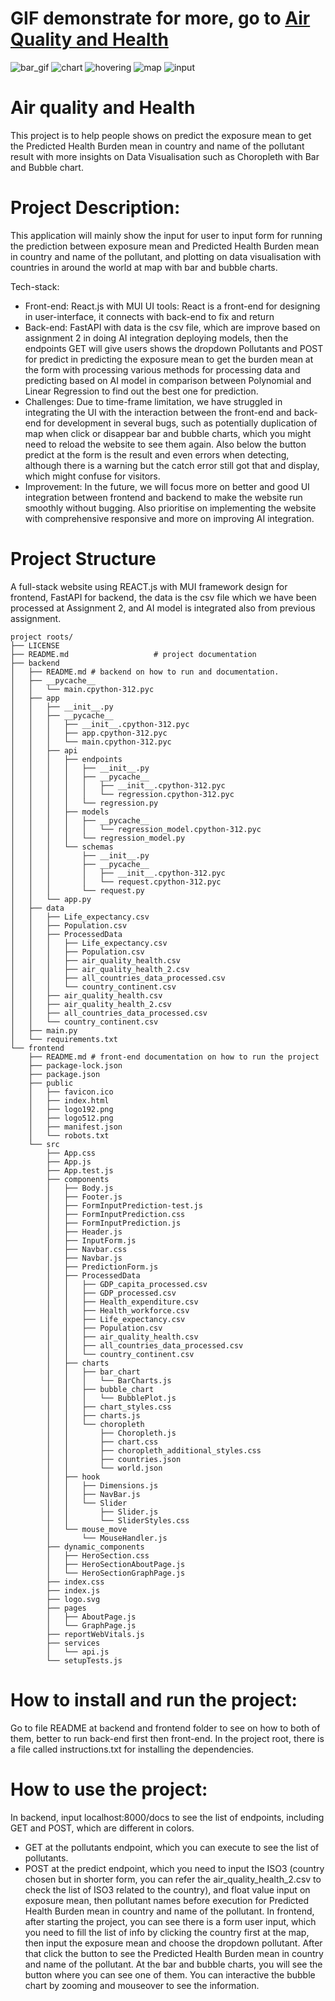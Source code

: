 # GIF demonstrate for more, go to [Air Quality and Health](#air-quality-and-health)
![bar_gif](https://github.com/user-attachments/assets/ef28b035-962b-4aac-a7ac-227c15ceefc9)
![chart](https://github.com/user-attachments/assets/db9a6066-d394-4c45-8f6d-d86ab3766fa1)
![hovering](https://github.com/user-attachments/assets/524cce5d-8b1c-476b-9d85-cd0c23cfc1fb)
![map](https://github.com/user-attachments/assets/fa4f8784-5c9b-40e9-9e87-40a9c3001404)
![input](https://github.com/user-attachments/assets/36000ad5-230f-4faf-a000-7a66a5b66566)

# Air quality and Health
This project is to help people shows on predict the exposure mean to get the Predicted Health Burden mean in country and name of the pollutant result with more insights on Data Visualisation such as Choropleth with Bar and Bubble chart. 

# Project Description:
This application will mainly show the input for user to input form for running the prediction between exposure mean and Predicted Health Burden mean in country and name of the pollutant, and plotting on data visualisation with countries in around the world at map with bar and bubble charts.

Tech-stack:
* Front-end: React.js with MUI UI tools: React is a front-end for designing in user-interface, it connects with back-end to fix and return
* Back-end: FastAPI with data is the csv file, which are improve based on assignment 2 in doing AI integration deploying models, then the endpoints GET will give users shows the dropdown Pollutants and POST for predict in predicting the exposure mean to get the burden mean at the form with processing various methods for processing data and predicting based on AI model in comparison between Polynomial and Linear Regression to find out the best one for prediction.  
* Challenges: Due to time-frame limitation, we have struggled in integrating the UI with the interaction between the front-end and back-end for development in several bugs, such as potentially duplication of map when click or disappear bar and bubble charts, which you might need to reload the website to see them again. Also below the button predict at the form is the result and even errors when detecting, although there is a warning but the catch error still got that and display, which might confuse for visitors.
* Improvement: In the future, we will focus more on better and good UI integration between frontend and backend to make the website run smoothly without bugging. Also prioritise on implementing the website with comprehensive responsive and more on improving AI integration.


# Project Structure
A full-stack website using REACT.js with MUI framework design for frontend, FastAPI for backend, the data is the csv file which we have been processed at Assignment 2, and AI model is integrated also from previous assignment. 
```plaintext
project roots/
├── LICENSE
├── README.md                   # project documentation
├── backend
│   ├── README.md # backend on how to run and documentation. 
│   ├── __pycache__
│   │   └── main.cpython-312.pyc
│   ├── app
│   │   ├── __init__.py
│   │   ├── __pycache__
│   │   │   ├── __init__.cpython-312.pyc
│   │   │   ├── app.cpython-312.pyc
│   │   │   └── main.cpython-312.pyc
│   │   ├── api
│   │   │   ├── endpoints
│   │   │   │   ├── __init__.py
│   │   │   │   ├── __pycache__
│   │   │   │   │   ├── __init__.cpython-312.pyc
│   │   │   │   │   └── regression.cpython-312.pyc
│   │   │   │   └── regression.py
│   │   │   ├── models
│   │   │   │   ├── __pycache__
│   │   │   │   │   └── regression_model.cpython-312.pyc
│   │   │   │   └── regression_model.py
│   │   │   └── schemas
│   │   │       ├── __init__.py
│   │   │       ├── __pycache__
│   │   │       │   ├── __init__.cpython-312.pyc
│   │   │       │   └── request.cpython-312.pyc
│   │   │       └── request.py
│   │   └── app.py
│   ├── data
│   │   ├── Life_expectancy.csv
│   │   ├── Population.csv
│   │   ├── ProcessedData
│   │   │   ├── Life_expectancy.csv
│   │   │   ├── Population.csv
│   │   │   ├── air_quality_health.csv
│   │   │   ├── air_quality_health_2.csv
│   │   │   ├── all_countries_data_processed.csv
│   │   │   └── country_continent.csv
│   │   ├── air_quality_health.csv
│   │   ├── air_quality_health_2.csv
│   │   ├── all_countries_data_processed.csv
│   │   └── country_continent.csv
│   ├── main.py
│   └── requirements.txt
└── frontend
    ├── README.md # front-end documentation on how to run the project
    ├── package-lock.json
    ├── package.json
    ├── public
    │   ├── favicon.ico
    │   ├── index.html
    │   ├── logo192.png
    │   ├── logo512.png
    │   ├── manifest.json
    │   └── robots.txt
    └── src
        ├── App.css
        ├── App.js
        ├── App.test.js
        ├── components
        │   ├── Body.js
        │   ├── Footer.js
        │   ├── FormInputPrediction-test.js
        │   ├── FormInputPrediction.css
        │   ├── FormInputPrediction.js
        │   ├── Header.js
        │   ├── InputForm.js
        │   ├── Navbar.css
        │   ├── Navbar.js
        │   ├── PredictionForm.js
        │   ├── ProcessedData
        │   │   ├── GDP_capita_processed.csv
        │   │   ├── GDP_processed.csv
        │   │   ├── Health_expenditure.csv
        │   │   ├── Health_workforce.csv
        │   │   ├── Life_expectancy.csv
        │   │   ├── Population.csv
        │   │   ├── air_quality_health.csv
        │   │   ├── all_countries_data_processed.csv
        │   │   └── country_continent.csv
        │   ├── charts
        │   │   ├── bar_chart
        │   │   │   └── BarCharts.js
        │   │   ├── bubble_chart
        │   │   │   └── BubblePlot.js
        │   │   ├── chart_styles.css
        │   │   ├── charts.js
        │   │   └── choropleth
        │   │       ├── Choropleth.js
        │   │       ├── chart.css
        │   │       ├── choropleth_additional_styles.css
        │   │       ├── countries.json
        │   │       └── world.json
        │   ├── hook
        │   │   ├── Dimensions.js
        │   │   ├── NavBar.js
        │   │   └── Slider
        │   │       ├── Slider.js
        │   │       └── SliderStyles.css
        │   └── mouse_move
        │       └── MouseHandler.js
        ├── dynamic_components
        │   ├── HeroSection.css
        │   ├── HeroSectionAboutPage.js
        │   └── HeroSectionGraphPage.js
        ├── index.css
        ├── index.js
        ├── logo.svg
        ├── pages
        │   ├── AboutPage.js
        │   └── GraphPage.js
        ├── reportWebVitals.js
        ├── services
        │   └── api.js
        └── setupTests.js
```

# How to install and run the project: 
Go to file README at backend and frontend folder to see on how to both of them, better to run back-end first then front-end.
In the project root, there is a file called instructions.txt for installing the dependencies. 

# How to use the project:
In backend, input localhost:8000/docs to see the list of endpoints, including GET and POST, which are different in colors.
* GET at the pollutants endpoint, which you can execute to see the list of pollutants.
* POST at the predict endpoint, which you need to input the ISO3 (country chosen but in shorter form, you can refer the air_quality_health_2.csv to check the list of ISO3 related to the country), and float value input on exposure mean, then pollutant names before execution for Predicted Health Burden mean in country and name of the pollutant.
In frontend, after starting the project, you can see there is a form user input, which you need to fill the list of info by clicking the country first at the map, then input the exposure mean and choose the dropdown pollutant. After that click the button to see the Predicted Health Burden mean in country and name of the pollutant. At the bar and bubble charts, you will see the button where you can see one of them. You can interactive the bubble chart by zooming and mouseover to see the information. 
